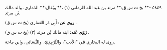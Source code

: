٥٨٤٩ -** بخ ت س ق:** مرثد بن عَبد الله الزماني (١) ،** ويُقال:** الذماري، والد مالك بْن مرثد.

**روى عن:** أَبِي ذر الغفاري (بخ ت س ق) .

**رَوَى عَنه:** ابنه مالك بْن مرثد (٢) (بخ ت س ق) .

روى له البخاري في "الأدب"، والتِّرْمِذِيّ، والنَّسَائي، وابن ماجة.